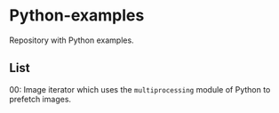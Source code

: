 # Python-examples

Repository with Python examples.

List
----
00: Image iterator which uses the `multiprocessing` module of Python to prefetch images.
